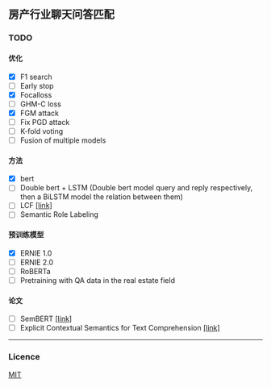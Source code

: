 ## 房产行业聊天问答匹配

### TODO

#### 优化

- [x] F1 search
- [ ] Early stop
- [x] Focalloss
- [ ] GHM-C loss
- [x] FGM attack
- [ ] Fix PGD attack
- [ ] K-fold voting
- [ ] Fusion of multiple models

#### 方法

- [x] bert
- [ ] Double bert + LSTM (Double bert model query and reply respectively, then a BiLSTM model the relation between them)
- [ ] LCF [[link]](https://www.mdpi.com/2076-3417/9/16/3389)
- [ ] Semantic Role Labeling

#### 预训练模型

- [x] ERNIE 1.0
- [ ] ERNIE 2.0
- [ ] RoBERTa
- [ ] Pretraining with QA data in the real estate field

#### 论文

- [ ] SemBERT [[link]](https://arxiv.org/abs/1909.02209)
- [ ] Explicit Contextual Semantics for Text Comprehension [[link]](https://arxiv.org/abs/1809.02794)

----------------------

### Licence

[MIT](./LICENSE)

